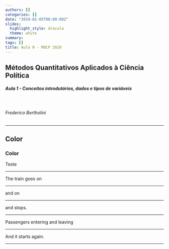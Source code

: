 ```yaml
---
authors: []
categories: []
date: "2019-02-05T00:00:00Z"
slides:
  highlight_style: dracula
  theme: white
summary: 
tags: []
title: Aula 0 - MQCP 2020
---
```



## Métodos Quantitativos Aplicados à Ciência Política

##### Aula 1 - Conceitos introdutórios, dados e tipos de variáveis

<br>

###### Frederico Bertholini

--- 
<section data-background-color="#61688b">

# Color
	
### Color
	
Teste

</section>

--- 

<section data-transition="slide-in fade-out">
    
The train goes on


--- 


and on

</section>

--- 

<section data-transition="slide-in fade-out" data-background-color="#61688b">

and stops.

--- 


Passengers entering and leaving

--- 


And it starts again.

</section>

---

<section data-transition="slide-in fade-out" data-background-color="#61688b">